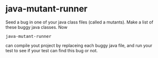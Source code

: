 # java-mutant-runner
Seed a bug in one of your java class files (called a mutants). Make a list of these buggy java classes. Now <pre>java-mutant-runner</pre> can compile yout project by replaceing each buggy java file, and run your test to see if your test can find this bug or not.
